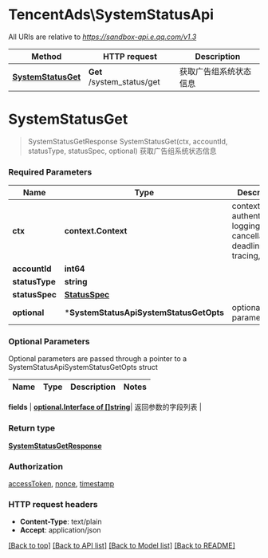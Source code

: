 # TencentAds\SystemStatusApi

All URIs are relative to *https://sandbox-api.e.qq.com/v1.3*

Method | HTTP request | Description
------------- | ------------- | -------------
[**SystemStatusGet**](SystemStatusApi.md#SystemStatusGet) | **Get** /system_status/get | 获取广告组系统状态信息


# **SystemStatusGet**
> SystemStatusGetResponse SystemStatusGet(ctx, accountId, statusType, statusSpec, optional)
获取广告组系统状态信息

### Required Parameters

Name | Type | Description  | Notes
------------- | ------------- | ------------- | -------------
 **ctx** | **context.Context** | context for authentication, logging, cancellation, deadlines, tracing, etc.
  **accountId** | **int64**|  | 
  **statusType** | **string**|  | 
  **statusSpec** | [**StatusSpec**](StatusSpec.md)|  | 
 **optional** | ***SystemStatusApiSystemStatusGetOpts** | optional parameters | nil if no parameters

### Optional Parameters
Optional parameters are passed through a pointer to a SystemStatusApiSystemStatusGetOpts struct

Name | Type | Description  | Notes
------------- | ------------- | ------------- | -------------



 **fields** | [**optional.Interface of []string**](string.md)| 返回参数的字段列表 | 

### Return type

[**SystemStatusGetResponse**](SystemStatusGetResponse.md)

### Authorization

[accessToken](../README.md#accessToken), [nonce](../README.md#nonce), [timestamp](../README.md#timestamp)

### HTTP request headers

 - **Content-Type**: text/plain
 - **Accept**: application/json

[[Back to top]](#) [[Back to API list]](../README.md#documentation-for-api-endpoints) [[Back to Model list]](../README.md#documentation-for-models) [[Back to README]](../README.md)


